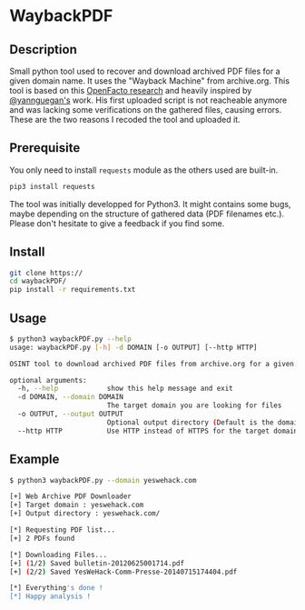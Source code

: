 # WaybackPDF

## Description

Small python tool used to recover and download archived PDF files for a given domain name. It uses the "Wayback Machine" from archive.org.
This tool is based on this <a href="https://openfacto.fr/2020/04/19/recuperer-des-fichiers-pdf-en-masse-sur-archive-org/" target="_blank" rel="noopener">OpenFacto research</a> and heavily inspired by <a href="https://twitter.com/yannguegan" target="_blank" rel="noopener">@yannguegan's</a> work. His first uploaded script is not reacheable anymore and was lacking some verifications on the gathered files, causing errors. These are the two reasons I recoded the tool and uploaded it.


## Prerequisite

You only need to install `requests` module as the others used are built-in.

```bash
pip3 install requests
```

The tool was initially developped for Python3. It might contains some bugs, maybe depending on the structure of gathered data (PDF filenames etc.). Please don't hesitate to give a feedback if you find some.


## Install

```bash
git clone https://
cd waybackPDF/
pip install -r requirements.txt
```

## Usage

```bash
$ python3 waybackPDF.py --help
usage: waybackPDF.py [-h] -d DOMAIN [-o OUTPUT] [--http HTTP]

OSINT tool to download archived PDF files from archive.org for a given website.

optional arguments:
  -h, --help            show this help message and exit
  -d DOMAIN, --domain DOMAIN
                        The target domain you are looking for files
  -o OUTPUT, --output OUTPUT
                        Optional output directory (Default is the domain name)
  --http HTTP           Use HTTP instead of HTTPS for the target domain. The default behavior uses HTTPS
```

## Example

```bash
$ python3 waybackPDF.py --domain yeswehack.com

[+] Web Archive PDF Downloader 
[+] Target domain : yeswehack.com
[+] Output directory : yeswehack.com/

[*] Requesting PDF list...
[+] 2 PDFs found

[*] Downloading Files...
[+] (1/2) Saved bulletin-20120625001714.pdf
[+] (2/2) Saved YesWeHack-Comm-Presse-20140715174404.pdf

[*] Everything's done !
[*] Happy analysis !
```